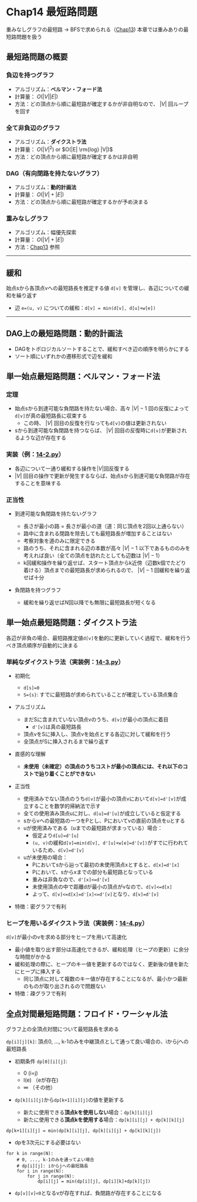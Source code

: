 # Chap14 最短路問題

重みなしグラフの最短路 → BFSで求められる（[Chap13](../chap13))
本章では重みありの最短路問題を扱う

## 最短路問題の概要

### 負辺を持つグラフ

- アルゴリズム：**ベルマン・フォード法**
- 計算量： $O(|V||E|)$
- 方法：どの頂点から順に最短路が確定するかが非自明なので、 $|V|$ 回ループを回す

### 全て非負辺のグラフ

- アルゴリズム：**ダイクストラ法**
- 計算量： $O(|V|^2)$ or $O(|E| \rm{log} |V|)$
- 方法：どの頂点から順に最短路が確定するかは非自明

### DAG（有向閉路を持たないグラフ）

- アルゴリズム：**動的計画法**
- 計算量： $O(|V|+|E|)$
- 方法：どの頂点から順に最短路が確定するかが予め決まる

### 重みなしグラフ

- アルゴリズム：幅優先探索
- 計算量： $O(|V|+|E|)$
- 方法：[Chap13](../chap13) 参照
___
## 緩和

始点sから各頂点vへの最短路長を推定する値 `d[v]` を管理し、各辺についての緩和を繰り返す

- 辺 `e=(u, v)` についての緩和：`d[v] = min(d[v], d[u]+w[e])`

___
## DAG上の最短路問題：動的計画法

- DAGをトポロジカルソートすることで、緩和すべき辺の順序を明らかにする
- ソート順にいずれかの遷移形式で辺を緩和

## 単一始点最短路問題：ベルマン・フォード法

### 定理

- 始点sから到達可能な負閉路を持たない場合、高々 $|V|-1$ 回の反復によって`d[v]`が真の最短路長に収束する
  - この時、 $|V|$ 回目の反復を行なっても`d[v]`の値は更新されない
- sから到達可能な負閉路を持つならば、 $|V|$ 回目の反復時に`d[v]`が更新されるような辺が存在する

### 実装（例：[14-2.py](code/14-2.py)）

- 各辺について一通り緩和する操作を$|V|$回反復する
- $|V|$ 回目の操作で更新が発生するならば、始点sから到達可能な負閉路が存在することを意味する

### 正当性

- 到達可能な負閉路を持たないグラフ
  - 長さが最小の路 = 長さが最小の道（道：同じ頂点を2回以上通らない）
  - 路中に含まれる閉路を除去しても最短路長が増加することはない
  - 考察対象を道のみに限定できる
  - 路のうち、それに含まれる辺の本数が高々 $|V|-1$ 以下であるもののみを考えれば良い（全ての頂点を訪れたとしても辺数は $|V|-1$）
  - k回緩和操作を繰り返せば、スタート頂点からk近傍（辺数k個でたどり着ける）頂点までの最短路長が求められるので、 $|V|-1$ 回緩和を繰り返せば十分

- 負閉路を持つグラフ
  - 緩和を繰り返せば$N$回以降でも無限に最短路長が短くなる

## 単一始点最短路問題：ダイクストラ法

各辺が非負の場合、最短路推定値`d[v]`を動的に更新していく過程で、緩和を行うべき頂点順序が自動的に決まる

### 単純なダイクストラ法（実装例：[14-3.py](code/14-3.py)）

- 初期化
  - `d[s]=0`
  - `S={s}`: すでに最短路が求められていることが確定している頂点集合
  
- アルゴリズム
  - まだSに含まれていない頂点vのうち、`d[v]`が最小の頂点に着目
    - `d'[v]`は真の最短路長
  - 頂点vをSに挿入し、頂点vを始点とする各辺に対して緩和を行う
  - 全頂点がSに挿入されるまで繰り返す

- 直感的な理解
  - **未使用（未確定）の頂点のうちコストが最小の頂点には、それ以下のコストで辿り着くことができない**
- 正当性
  - 使用済みでない頂点のうち`d[v]`が最小の頂点vにおいて`d[v]=d'[v]`が成立することを数学的帰納法で示す
  - 全ての使用済み頂点uに対し、`d[u]=d'[u]`が成立していると仮定する
  - sからvへの最短路の一つをPとし、Pにおいてvの直前の頂点をuとする
  - uが使用済みである（uまでの最短路が求まっている）場合：
    - 仮定より`d[u]=d'[u]`
    - `(u, v)`の緩和`d[v]=min(d[v], d'[u]+w[e]=d'[v])`がすでに行われているため、`d[v]=d'[v]`
  - uが未使用の場合：
    - Pにおいてsから辿って最初の未使用頂点xとすると、`d[x]=d'[x]`
    - Pにおいて、sからxまでの部分も最短路となっている
    - 重みは非負なので、`d'[x]<=d'[v]`
    - 未使用頂点の中で距離dが最小の頂点がvなので、`d[v]<=d[x]`
    - よって、`d[v]<=d[x]=d'[x]<=d'[v]`となり、`d[v]=d'[v]`

- 特徴：密グラフで有利

### ヒープを用いるダイクストラ法（実装例：[14-4.py](code/14-4.py)）

`d[v]`が最小のvを求める部分をヒープを用いて高速化
- 最小値を取り出す部分は高速化できるが、緩和処理（ヒープの更新）に余分な時間がかかる
- 緩和処理の際に、ヒープのキー値を更新するのではなく、更新後の値を新たにヒープに挿入する
  - 同じ頂点に対して複数のキー値が存在することになるが、最小かつ最新のものが取り出されるので問題ない
- 特徴：疎グラフで有利

## 全点対間最短路問題：フロイド・ワーシャル法

グラフ上の全頂点対間について最短路長を求める


`dp[i][j][k]`: 頂点0, ..., k-1のみを中継頂点として通って良い場合の、iからjへの最短路長

- 初期条件 `dp[0][i][j]`:
  - 0 (i=j)
  - l(e) （eが存在)
  - ∞ （その他）

- `dp[k][i][j]`から`dp[k+1][i][j]`の値を更新する
  - 新たに使用できる**頂点kを使用しない**場合：`dp[k][i][j]`
  - 新たに使用できる**頂点kを使用する**場合：`dp[k][i][j] + dp[k][k][j]`

`dp[k+1][i][j] = min(dp[k][i][j], dp[k][i][j] + dp[k][k][j])`

- dpを3次元にする必要はない

```
for k in range(N):
    # 0, ..., k-1のみを通ってよい場合
    # dp[i][j]: iからjへの最短路長
    for i in range(N):
        for j in range(N):
            dp[i][j] = min(dp[i][j], dp[i][k]+dp[k][j])
```

- `dp[v][v]<0`となるvが存在すれば、負閉路が存在することになる
